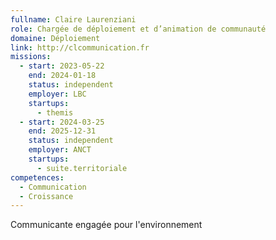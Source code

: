 ```yaml
---
fullname: Claire Laurenziani
role: Chargée de déploiement et d’animation de communauté
domaine: Déploiement
link: http://clcommunication.fr
missions:
  - start: 2023-05-22
    end: 2024-01-18
    status: independent
    employer: LBC
    startups:
      - themis
  - start: 2024-03-25
    end: 2025-12-31
    status: independent
    employer: ANCT
    startups:
      - suite.territoriale
competences:
  - Communication
  - Croissance
---
```

Communicante engagée pour l'environnement
